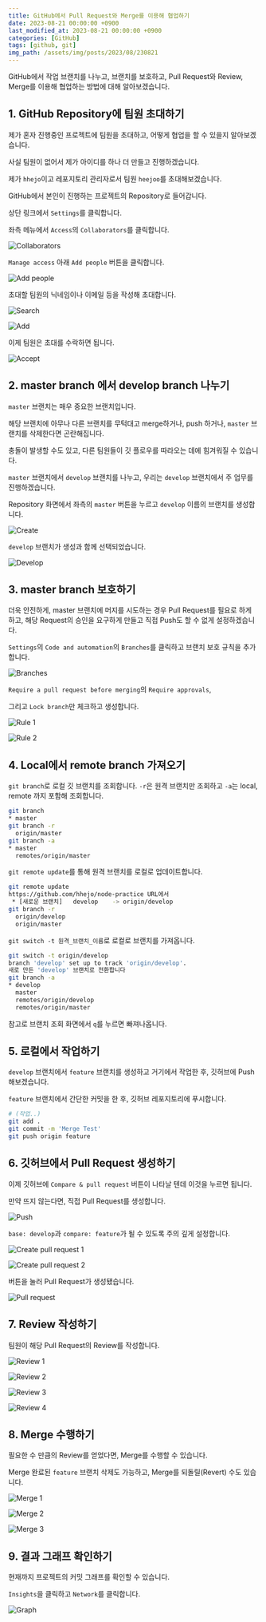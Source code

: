 ```yaml
---
title: GitHub에서 Pull Request와 Merge를 이용해 협업하기
date: 2023-08-21 00:00:00 +0900
last_modified_at: 2023-08-21 00:00:00 +0900
categories: [GitHub]
tags: [github, git]
img_path: /assets/img/posts/2023/08/230821
---
```


GitHub에서 작업 브랜치를 나누고, 브랜치를 보호하고, Pull Request와 Review, Merge를 이용해 협업하는 방법에 대해 알아보겠습니다.

## 1. GitHub Repository에 팀원 초대하기

제가 혼자 진행중인 프로젝트에 팀원을 초대하고, 어떻게 협업을 할 수 있을지 알아보겠습니다.

사실 팀원이 없어서 제가 아이디를 하나 더 만들고 진행하겠습니다.

제가 `hhejo`이고 레포지토리 관리자로서 팀원 `heejoo`를 초대해보겠습니다.

GitHub에서 본인이 진행하는 프로젝트의 Repository로 들어갑니다.

상단 링크에서 `Settings`를 클릭합니다.

좌측 메뉴에서 `Access`의 `Collaborators`를 클릭합니다.

![Collaborators](01-collaborators.png)

`Manage access` 아래 `Add people` 버튼을 클릭합니다.

![Add people](02-add-people.png)

초대할 팀원의 닉네임이나 이메일 등을 작성해 초대합니다.

![Search](03-search.png)

![Add](04-add.png)

이제 팀원은 초대를 수락하면 됩니다.

![Accept](05-accept.png)

## 2. master branch 에서 develop branch 나누기

`master` 브랜치는 매우 중요한 브랜치입니다.

해당 브랜치에 아무나 다른 브랜치를 무턱대고 merge하거나, push 하거나, `master` 브랜치를 삭제한다면 곤란해집니다.

충돌이 발생할 수도 있고, 다른 팀원들이 깃 플로우를 따라오는 데에 힘겨워질 수 있습니다.

`master` 브랜치에서 `develop` 브랜치를 나누고, 우리는 `develop` 브랜치에서 주 업무를 진행하겠습니다.

Repository 화면에서 좌측의 `master` 버튼을 누르고 `develop` 이름의 브랜치를 생성합니다.

![Create](06-create.png)

`develop` 브랜치가 생성과 함께 선택되었습니다.

![Develop](07-develop.png)

## 3. master branch 보호하기

더욱 안전하게, master 브랜치에 머지를 시도하는 경우 Pull Request를 필요로 하게 하고, 해당 Request의 승인을 요구하게 만들고 직접 Push도 할 수 없게 설정하겠습니다.

`Settings`의 `Code and automation`의 `Branches`를 클릭하고 브랜치 보호 규칙을 추가합니다.

![Branches](08-branches.png)

`Require a pull request before merging`의 `Require approvals`,

그리고 `Lock branch`만 체크하고 생성합니다.

![Rule 1](09-rule-1.png)

![Rule 2](10-rule-2.png)

## 4. Local에서 remote branch 가져오기

`git branch`로 로컬 깃 브랜치를 조회합니다. `-r`은 원격 브랜치만 조회하고 `-a`는 local, remote 까지 포함해 조회합니다.

```bash
git branch
* master
git branch -r
  origin/master
git branch -a
* master
  remotes/origin/master
```

`git remote update`를 통해 원격 브랜치를 로컬로 업데이트합니다.

```bash
git remote update
https://github.com/hhejo/node-practice URL에서
 * [새로운 브랜치]   develop    -> origin/develop
git branch -r
  origin/develop
  origin/master
```

`git switch -t 원격_브랜치_이름`로 로컬로 브랜치를 가져옵니다.

```bash
git switch -t origin/develop
branch 'develop' set up to track 'origin/develop'.
새로 만든 'develop' 브랜치로 전환합니다
git branch -a
* develop
  master
  remotes/origin/develop
  remotes/origin/master
```

참고로 브랜치 조회 화면에서 `q`를 누르면 빠져나옵니다.

## 5. 로컬에서 작업하기

`develop` 브랜치에서 `feature` 브랜치를 생성하고 거기에서 작업한 후, 깃허브에 Push 해보겠습니다.

`feature` 브랜치에서 간단한 커밋을 한 후, 깃허브 레포지토리에 푸시합니다.

```bash
# (작업..)
git add .
git commit -m 'Merge Test'
git push origin feature
```

## 6. 깃허브에서 Pull Request 생성하기

이제 깃허브에 `Compare & pull request` 버튼이 나타날 텐데 이것을 누르면 됩니다.

만약 뜨지 않는다면, 직접 Pull Request를 생성합니다.

![Push](11-push.png)

`base: develop`과 `compare: feature`가 될 수 있도록 주의 깊게 설정합니다.

![Create pull request 1](12-create-pull-request-1.png)

![Create pull request 2](13-create-pull-request-2.png)

버튼을 눌러 Pull Request가 생성됐습니다.

![Pull request](14-pull-request.png)

## 7. Review 작성하기

팀원이 해당 Pull Request의 Review를 작성합니다.

![Review 1](15-review-1.png)

![Review 2](16-review-2.png)

![Review 3](17-review-3.png)

![Review 4](18-review-4.png)

## 8. Merge 수행하기

필요한 수 만큼의 Review를 얻었다면, Merge를 수행할 수 있습니다.

Merge 완료된 `feature` 브랜치 삭제도 가능하고, Merge를 되돌릴(Revert) 수도 있습니다.

![Merge 1](19-merge-1.png)

![Merge 2](20-merge-2.png)

![Merge 3](21-merge-3.png)

## 9. 결과 그래프 확인하기

현재까지 프로젝트의 커밋 그래프를 확인할 수 있습니다.

`Insights`을 클릭하고 `Network`를 클릭합니다.

![Graph](22-graph.png)
